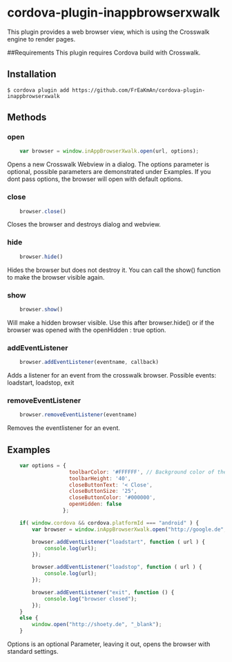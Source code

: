 # cordova-plugin-inappbrowserxwalk

This plugin provides a web browser view, which is using the Crosswalk engine
to render pages.

##Requirements
This plugin requires Cordova build with Crosswalk.


## Installation

    $ cordova plugin add https://github.com/FrEaKmAn/cordova-plugin-inappbrowserxwalk

## Methods

### open
```js
	var browser = window.inAppBrowserXwalk.open(url, options);
```
Opens a new Crosswalk Webview in a dialog. The options parameter is optional, possible parameters
are demonstrated under Examples. If you dont pass options, the browser will open with default options.

### close
```js
	browser.close()
```
Closes the browser and destroys dialog and webview.

### hide
```js
	browser.hide()
```
Hides the browser but does not destroy it. You can call the show() function to make the browser
visible again.

### show
```js
	browser.show()
```
Will make a hidden browser visible. Use this after browser.hide() or if the browser was opened
with the openHidden : true option.

### addEventListener
```js
	browser.addEventListener(eventname, callback)
```
Adds a listener for an event from the crosswalk browser.
Possible events: loadstart, loadstop, exit

### removeEventListener
```js
	browser.removeEventListener(eventname)
```
Removes the eventlistener for an event.



## Examples
```js
	var options = {
    				toolbarColor: '#FFFFFF', // Background color of the toolbar in #RRGGBB
    				toolbarHeight: '40',
    				closeButtonText: '< Close',
    				closeButtonSize: '25',
    				closeButtonColor: '#000000',
                    openHidden: false
		          };

    if( window.cordova && cordova.platformId === "android" ) {
		var browser = window.inAppBrowserXwalk.open("http://google.de", options);

		browser.addEventListener("loadstart", function ( url ) {
            console.log(url);
        });

        browser.addEventListener("loadstop", function ( url ) {
            console.log(url);
        });

        browser.addEventListener("exit", function () {
            console.log("browser closed");
        });
	}
	else {
		window.open("http://shoety.de", "_blank");
	}
```

Options is an optional Parameter, leaving it out, opens the browser with standard settings.

